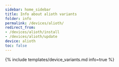 ```yaml
---
sidebar: home_sidebar
title: Info about alioth variants
folder: info
permalink: /devices/alioth/
redirect_from:
- /devices/alioth/install
- /devices/alioth/update
device: alioth
toc: false
---
```

{% include templates/device_variants.md info=true %}
